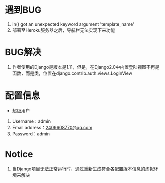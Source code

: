 # 遇到BUG
1. in() got an unexpected keyword argument 'template_name'
2. 部署至Heroku服务器之后，导航栏无法实现下来功能

# BUG解决
1. 作者使用的Django是版本是1.11，但是，在Django2.0中内置登陆视图不再是函数，而是类，位置在django.contrib.auth.views.LoginView


# 配置信息

* 超级用户

1. Username：admin
2. Email address：2409608770@qq.com
3. Password：admin

# Notice 
1. 当Django项目无法正常运行时，通过重新生成符合各配置版本信息的虚拟环境来解决
